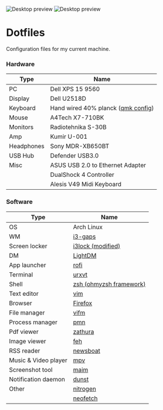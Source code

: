 ![Desktop preview](https://sun9-17.userapi.com/c205728/v205728393/60f8e/27JEiXp4dng.jpg)
![Desktop preview](https://sun9-8.userapi.com/c854128/v854128393/1edfb1/mqwJoUg6K70.jpg)

# Dotfiles
Configuration files for my current machine.

### Hardware

| Type | Name |
| --- | --- |
| PC | Dell XPS 15 9560 |
| Display | Dell U2518D |
| Keyboard | Hand wired 40% planck ([qmk config](https://github.com/ivanjermakov/qmk_firmware/tree/work40/keyboards/handwired/work40)) |
| Mouse | A4Tech X7-710BK |
| Monitors | Radiotehnika S-30B |
| Amp | Kumir U-001 |
| Headphones | Sony MDR-XB650BT |
| USB Hub | Defender USB3.0 |
| Misc | ASUS USB 2.0 to Ethernet Adapter |
| | DualShock 4 Controller |
| | Alesis V49 Midi Keyboard |

### Software
| Type | Name |
| --- | --- |
| OS | Arch Linux |
| WM | [i3-gaps](https://github.com/i3/i3) |
| Screen locker | [i3lock (modified)](https://github.com/ivanjermakov/i3lock) |
| DM | [LightDM](https://github.com/canonical/lightdm) |
| App launcher | [rofi](https://github.com/davatorium/rofi) |
| Terminal | [urxvt](https://github.com/exg/rxvt-unicode) |
| Shell | [zsh (ohmyzsh framework)](https://github.com/ohmyzsh/ohmyzsh) |
| Text editor | [vim](https://github.com/vim/vim) |
| Browser | [Firefox](https://github.com/mozilla/gecko-dev) |
| File manager | [vifm](https://github.com/vifm/vifm) |
| Process manager | [pmn](https://github.com/ivanjermakov/pmn) |
| Pdf viewer | [zathura](https://github.com/pwmt/zathura) |
| Image viewer | [feh](https://github.com/derf/feh) |
| RSS reader | [newsboat](https://github.com/newsboat/newsboat) |
| Music & Video player | [mpv](https://github.com/mpv-player/mpv) |
| Screenshot tool | [maim](https://github.com/naelstrof/maim) |
| Notification daemon | [dunst](https://github.com/dunst-project/dunst) |
| Other | [nitrogen](https://github.com/l3ib/nitrogen) |
| | [neofetch](https://github.com/dylanaraps/neofetch) |
